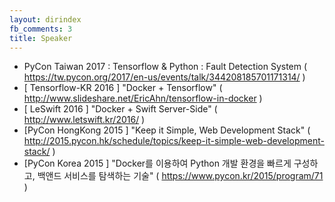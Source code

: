 ```yaml
---
layout: dirindex
fb_comments: 3
title: Speaker
---
```


- PyCon Taiwan 2017 : Tensorflow & Python : Fault Detection System ( https://tw.pycon.org/2017/en-us/events/talk/344208185701171314/ ) 
- [ Tensorflow-KR 2016 ] "Docker + Tensorflow" ( http://www.slideshare.net/EricAhn/tensorflow-in-docker )
- [ LeSwift 2016 ] "Docker + Swift Server-Side" ( http://www.letswift.kr/2016/ )
- [PyCon HongKong 2015 ] "Keep it Simple, Web Development Stack" ( http://2015.pycon.hk/schedule/topics/keep-it-simple-web-development-stack/ )
- [PyCon Korea 2015 ] "Docker를 이용하여 Python 개발 환경을 빠르게 구성하고, 백앤드 서비스를 탐색하는 기술" ( https://www.pycon.kr/2015/program/71 ) 
